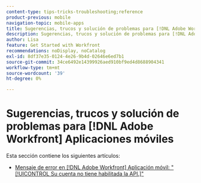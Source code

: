 ```yaml
---
content-type: tips-tricks-troubleshooting;reference
product-previous: mobile
navigation-topic: mobile-apps
title: Sugerencias, trucos y solución de problemas para [!DNL Adobe Workfront] Aplicaciones móviles
description: Sugerencias, trucos y solución de problemas para [!DNL Adobe Workfront] Aplicaciones móviles
author: Lisa
feature: Get Started with Workfront
recommendations: noDisplay, noCatalog
exl-id: 8df37e35-0124-4e26-9b4d-02646e6ed7b1
source-git-commit: 34ce6492e14399926aed910bf9ed4d8688904341
workflow-type: tm+mt
source-wordcount: '39'
ht-degree: 0%

---
```


# Sugerencias, trucos y solución de problemas para [!DNL Adobe Workfront] Aplicaciones móviles

Esta sección contiene los siguientes artículos:

* [Mensaje de error en [!DNL Adobe Workfront] Aplicación móvil: &quot;[!UICONTROL Su cuenta no tiene habilitada la API.]&quot;](../../../workfront-basics/mobile-apps/tips-tricks-and-troubleshooting/error-message-on-mobile-app.md)
